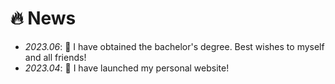 # 🔥 News
- *2023.06*: 🎉 I have obtained the bachelor's degree. Best wishes to myself and all friends!
- *2023.04*: 📢 I have launched my personal website!

